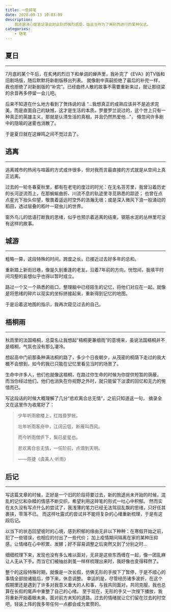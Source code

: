 ```yaml
---
title: 一些碎笔
date: 2020-09-13 10:03:09
description:
    我还是决心提笔记录此时此刻的强烈感受，姑且当作为了离别而进行的某种仪式。
categories:
    - 随笔
---
```


## 夏日

---

7月底的某个午后，在炙烤的烈日下和单调的蝉声里，我补完了《EVA》的TV版和旧剧场版，随后默默将新剧版移出列表。
就像剧中真嗣拒绝了最后的补完一样，我也拒绝了对新剧版的“补完”。已经曲终人散的故事不需要重新来过，就让那绕梁的余音再多停留一会儿吧。

后来不知道在什么地方看到了贺炜说的话
“...我想真正的成熟应该并不是追求完美，而是直面自己的缺憾，这才是生活的本质。罗曼罗兰说过的，这个世上只有一种真正的英雄主义，那就是认清生活的真相，并且仍然热爱他...”，
倏忽间许多剧中的隐喻的迷雾也消散了。

于是夏日就在这蝉鸣之间不觉过去了。

## 逃离

---

逃离城市的热闹与喧嚣的方式或许很多，但对我而言最直接的方式就是从空间上真正远离。

过去的一轮冬春夏秋里，都有在老宅的度过的时光：在无名芬芳里，我曾沿着历史的长河逆流而上，在那蜿蜒曲折、川流不息的轨迹里寻觅熟悉的踪迹；
也曾在点点星光下抬头仰望，敬畏着遥远时空外的浩瀚无垠；或是深入微风下浪一般涌动的稻田，透过层叠的稻叶一窥虫儿的世界。

窗外鸟儿的低语打断我的思绪，似乎也预示着逃离的结束，钢筋水泥的丛林里可没有这样的故事。

## 城游

---

粗略一算，这段特殊的时间，跨度之长，已接近过去好多年的总和。

重新踏上新街旧巷，像是久别重逢的老友。沿着7年前的方向，恍惚间，我填平时间沟壑的妄想似乎也得以暂时成立。

路过一个又一个熟悉的街口，整理脑中已经陌生的记忆，将他们对应在一起。就像是将思绪的碎片以现实的坐标拼接起来，重新得到记忆的地图。

于是沿着这地图的指示，我再次窥见过去的自己。


## 梧桐雨

---

秋雨里的法国梧桐，总莫名让我想起“梧桐更兼细雨”的意境来，虽说法国梧桐并不是梧桐，气氛也没有那么凄冷。

想起高中门前那条种满法桐的路了，多少个日夜朝夕，从茂密的桐荫下走过的我大概不会想到，如今的我已只能在记忆里看见当时的场景了。

生命中许多人，他们也就像这梧桐，在路过你生命的时候为你提供短暂的荫蔽，
而当你经过他们，他们也消失在你视野之外时，就只能留下淡漠的回忆和无力的惋惜而已。

写这段话的时候大概理解了几分“悲欢离合总无情”，之前只知道这一句，
摘录全文在这里作为收尾好了：

> 少年听雨歌楼上，红烛昏罗帐。
>
> 壮年听雨客舟中，江阔云低，断雁叫西风。
>
> 而今听雨僧庐下，鬓已星星也。
>
> 悲欢离合总无情，一任阶前，点滴到天明。
> 
> ——蒋捷《虞美人·听雨》

## 后记

---

写这篇文章的时候，正好是一个旧的阶段将要过去，新的旅途尚未开始的时候，混乱的记忆和杂糅的情感不断交织，希望利用这碎笔的形式一吐心中积郁。
然而实在太久没有写点什么的尝试了，我浅薄的笔力已经无法驾驭乱飘的思绪，只好任其裹挟，零落不已。
而这样吐露式的尝试并不能将复杂的心绪重新梳理，于是有这段后记。

以当下的状态回望彼时的心境，感到积郁的缘由无非以下种种：在寒假开始之前，犯了一些错误，也相应的付出了一些代价；
加上疫情期间隔离在家的某种压抑感，让情绪在心中积累、发酵；好不容易调整之后突然又到了分别之时...

细细梳理下来，发现也没有多么难以面对，无非是这些东西缠在一起，像一团乱麻让人无从下手。而当它们被抽丝剥茧一样样梳理出来时，我好像也变得释然了。

整个的这段特殊时期，就像是一次长假，仿佛无形的手按下了暂停，于是不顺心的事情全部抛诸脑后，停下来，休息调整。
幸运的是，尽管经历诸多波折，在这个假期里还是遇到了许多对我意义重大的人和事，与我共同面对，共同克服，我也总算在长假的尾声中重整了自己的心绪。
至于现在，无形的手又一次按下播放，我将重新开始着眼未来，面对前方未知的道路。过去的情绪就让它们留在过去的时空吧，轻装上阵的我多带任何一点都会成为累赘的。
